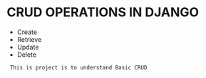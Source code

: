 # CRUD OPERATIONS IN DJANGO
- Create
- Retrieve
- Update
- Delete


` This is project is to understand Basic CRUD`